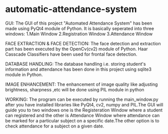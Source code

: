 # automatic-attendance-system
GUI:
The GUI of this project "Automated Attendance System" has been made using PyQt4 module of Python. It is basically seperated into three 
windows:
1.Main Window
2.Registration Window
3.Attendance Window

FACE EXTRACTION & FACE DETECTION:
The face detection and extraction part has been executed by the OpenCv(cv2) module of Python. Haar Casscade Classifiers have been used for 
frontal face detection.

DATABASE HANDLING:
The database handling i.e. storing student's information and attendance has been done in this project using sqlite3 module in Python.

IMAGE ENHANCEMENT:
The enhancement of image quality like adjusting brightness, sharpness ,etc will be done using PIL module in python 

WORKING:
The program can be executed by running the main_window.py after you have installed libraries like PyQt4, cv2, numpy and PIL.The GUI will guide you to two windows one is the Registeration Window where a student can registered and the other is Attendance Window where attendance can be marked for a particular subject on a specific date.The other option is to check attendance for a subject on a given date.  
